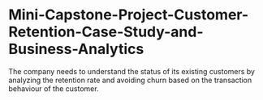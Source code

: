 # Mini-Capstone-Project-Customer-Retention-Case-Study-and-Business-Analytics
The company needs to understand the status of its existing customers by analyzing the retention  rate and avoiding churn based on the transaction behaviour of the customer.

